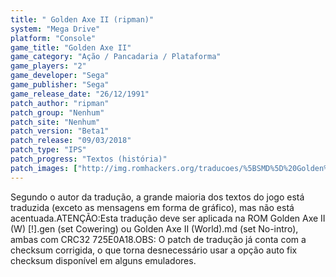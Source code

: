 ```yaml
---
title: " Golden Axe II (ripman)"
system: "Mega Drive"
platform: "Console"
game_title: "Golden Axe II"
game_category: "Ação / Pancadaria / Plataforma"
game_players: "2"
game_developer: "Sega"
game_publisher: "Sega"
game_release_date: "26/12/1991"
patch_author: "ripman"
patch_group: "Nenhum"
patch_site: "Nenhum"
patch_version: "Beta1"
patch_release: "09/03/2018"
patch_type: "IPS"
patch_progress: "Textos (história)"
patch_images: ["http://img.romhackers.org/traducoes/%5BSMD%5D%20Golden%20Axe%20II%20-%20ripman%20-%201.png","http://img.romhackers.org/traducoes/%5BSMD%5D%20Golden%20Axe%20II%20-%20ripman%20-%202.png","http://img.romhackers.org/traducoes/%5BSMD%5D%20Golden%20Axe%20II%20-%20ripman%20-%203.png"]
---
```

Segundo o autor da tradução, a grande maioria dos textos do jogo está traduzida (exceto as mensagens em forma de gráfico), mas não está acentuada.ATENÇÃO:Esta tradução deve ser aplicada na ROM Golden Axe II (W) [!].gen (set Cowering) ou Golden Axe II (World).md (set No-intro), ambas com CRC32 725E0A18.OBS: O patch de tradução já conta com a checksum corrigida, o que torna desnecessário usar a opção auto fix checksum disponível em alguns emuladores.